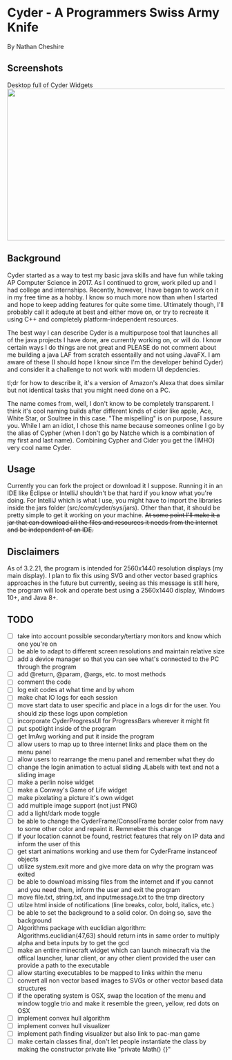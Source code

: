 # Cyder - A Programmers Swiss Army Knife
 By Nathan Cheshire
 
## Screenshots
Desktop full of Cyder Widgets <br/>
<img src="https://i.imgur.com/ys4xi0E.png" data-canonical-src="https://i.imgur.com/ys4xi0E.png" width="640" height="351" />

## Background

Cyder started as a way to test my basic java skills and have fun while taking AP Computer Science in 2017. As I continued to grow, work piled up and I had college and internships. Recently, however, I have began to work on it in my free time as a hobby. I know so much more now than when I started and hope to keep adding features for quite some time. Ultimately though, I'll probably call it adequte at best and either move on, or try to recreate it using C++ and completely platform-independent resources.

The best way I can describe Cyder is a multipurpose tool that launches all of the java projects I have done, are currently working on, or will do. I know certain ways I do things are not great and PLEASE do not comment about me building a java LAF from scratch essentailly and not using JavaFX. I am aware of these (I should hope I know since I'm the developer behind Cyder) and consider it a challenge to not work with modern UI depdencies.

tl;dr for how to describe it, it's a version of Amazon's Alexa that does similar but not identical tasks that you might need done on a PC.

The name comes from, well, I don't know to be completely transparent. I think it's cool naming builds after different kinds of cider like apple, Ace, White Star, or Soultree in this case. "The mispelling" is on purpose, I assure you. While I am an idiot, I chose this name because someones online I go by the alias of Cypher (when I don't go by Natche which is a combination of my first and last name). Combining Cypher and Cider you get the (IMHO) very cool name Cyder.

## Usage

Currently you can fork the project or download it I suppose. Running it in an IDE like Eclipse or IntelliJ shouldn't be that hard if you know what you're doing. For IntelliJ which is what I use, you might have to import the libraries inside the jars folder (src/com/cyder/sys/jars). Other than that, it should be pretty simple to get it working on your machine. ~~At some point I'll make it a jar that can download all the files and resources it needs from the internet and be independent of an IDE.~~

## Disclaimers

As of 3.2.21, the program is intended for 2560x1440 resolution displays (my main display). I plan to fix this using SVG and other vector based graphics approaches in the future but currently, seeing as this message is still here, the program will look and operate best using a 2560x1440 display, Windows 10+, and Java 8+.

## TODO

- [ ]  take into account possible secondary/tertiary monitors and know which one you're on
- [ ]  be able to adapt to different screen resolutions and maintain relative size
- [ ]  add a device manager so that you can see what's connected to the PC through the program
- [ ]  add @return, @param, @args, etc. to most methods
- [ ]  comment the code
- [ ]  log exit codes at what time and by whom
- [ ]  make chat IO logs for each session
- [ ]  move start data to user specific and place in a logs dir for the user. You should zip these logs upon completion
- [ ]  incorporate CyderProgressUI for ProgressBars wherever it might fit
- [ ]  put spotlight inside of the program
- [ ]  get ImAvg working and put it inside the program
- [ ]  allow users to map up to three internet links and place them on the menu panel
- [ ]  allow users to rearrange the menu panel and remember what they do
- [ ]  change the login animation to actual sliding JLabels with text and not a sliding image
- [ ]  make a perlin noise widget
- [ ]  make a Conway's Game of Life widget
- [ ]  make pixelating a picture it's own widget
- [ ]  add multiple image support (not just PNG)
- [ ]  add a light/dark mode toggle
- [ ]  be able to change the CyderFrame/ConsolFrame border color from navy to some other color and repaint it. Remmeber this change
- [ ]  if your location cannot be found, restrict features that rely on IP data and inform the user of this
- [ ]  get start animations working and use them for CyderFrame instanceof objects
- [ ]  utilize system.exit more and give more data on why the program was exited
- [ ]  be able to download missing files from the internet and if you cannot and you need them, inform the user and exit the program
- [ ]  move file.txt, string.txt, and inputmessage.txt to the tmp directory
- [ ]  utilze html inside of notifications (line breaks, color, bold, italics, etc.)
- [ ]  be able to set the background to a solid color. On doing so, save the background
- [ ]  Algorithms package with euclidian algorithm: Algorithms.euclidian(47,63) should return ints in same order to multiply alpha and beta inputs by to get the gcd
- [ ]  make an entire minecraft widget which can launch minecraft via the offical launcher, lunar client, or any other client provided the user can provide a path to the executable
- [ ]  allow starting executables to be mapped to links within the menu
- [ ]  convert all non vector based images to SVGs or other vector based data structures
- [ ]  if the operating system is OSX, swap the location of the menu and window toggle trio and make it resemble the green, yellow, red dots on OSX
- [ ]  implement convex hull algorithm
- [ ]  implement convex hull visualizer
- [ ]  implement path finding visualizer but also link to pac-man game
- [ ]  make certain classes final, don't let people instantiate the class by making the constructor private like "private Math() {}"
